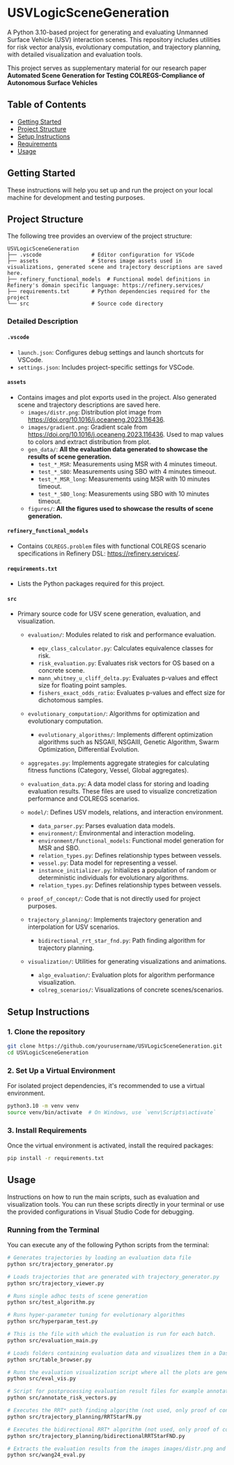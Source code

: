 
# USVLogicSceneGeneration

A Python 3.10-based project for generating and evaluating Unmanned Surface Vehicle (USV) interaction scenes. This repository includes utilities for risk vector analysis, evolutionary computation, and trajectory planning, with detailed visualization and evaluation tools.

This project serves as supplementary material for our research paper **Automated Scene Generation for Testing COLREGS-Compliance of Autonomous Surface Vehicles**

## Table of Contents

- [Getting Started](#getting-started)
- [Project Structure](#project-structure)
- [Setup Instructions](#setup-instructions)
- [Requirements](#requirements)
- [Usage](#usage)

## Getting Started

These instructions will help you set up and run the project on your local machine for development and testing purposes.

## Project Structure

The following tree provides an overview of the project structure:

```
USVLogicSceneGeneration
├── .vscode                # Editor configuration for VSCode
├── assets                 # Stores image assets used in visualizations, generated scene and trajectory descriptions are saved here.
├── refinery_functional_models  # Functional model definitions in Refinery's domain specific language: https://refinery.services/
├── requirements.txt       # Python dependencies required for the project
└── src                    # Source code directory
```

### Detailed Description

#### `.vscode`
- `launch.json`: Configures debug settings and launch shortcuts for VSCode.
- `settings.json`: Includes project-specific settings for VSCode.

#### `assets`
- Contains images and plot exports used in the project. Also generated scene and trajectory descriptions are saved here.
  - `images/distr.png`: Distribution plot image from https://doi.org/10.1016/j.oceaneng.2023.116436.
  - `images/gradient.png`: Gradient scale from https://doi.org/10.1016/j.oceaneng.2023.116436. Used to map values to colors and extract distribution from plot.
  - `gen_data/`: **All the evaluation data generated to showcase the results of scene generation.**
    - `test_*_MSR`: Measurements using MSR with 4 minutes timeout.
    - `test_*_SBO`: Measurements using SBO with 4 minutes timeout.
    - `test_*_MSR_long`: Measurements using MSR with 10 minutes timeout.
    - `test_*_SBO_long`: Measurements using SBO with 10 minutes timeout.
  - `figures/`: **All the figures used to showcase the results of scene generation.**

#### `refinery_functional_models`
- Contains `COLREGS.problem` files with functional COLREGS scenario specifications in Refinery DSL:  https://refinery.services/.

#### `requirements.txt`
- Lists the Python packages required for this project. 

#### `src`
- Primary source code for USV scene generation, evaluation, and visualization.
  - `evaluation/`: Modules related to risk and performance evaluation.
    - `eqv_class_calculator.py`: Calculates equivalence classes for risk.
    - `risk_evaluation.py`: Evaluates risk vectors for OS based on a concrete scene.
    - `mann_whitney_u_cliff_delta.py`: Evaluates p-values and effect size for floating point samples.
    - `fishers_exact_odds_ratio`: Evaluates p-values and effect size for dichotomous samples.

  - `evolutionary_computation/`: Algorithms for optimization and evolutionary computation.
    - `evolutionary_algorithms/`: Implements different optimization algorithms such as NSGAII, NSGAIII, Genetic Algorithm, Swarm Optimization, Differential Evolution.
  - `aggregates.py`: Implements aggregate strategies for calculating fitness functions (Category, Vessel, Global aggregates).
  - `evaluation_data.py`: A data model class for storing and loading evaluation results. These files are used to visualize concretization performance and COLREGS scenarios.
  - `model/`: Defines USV models, relations, and interaction environment.
    - `data_parser.py`: Parses evaluation data models.
    - `environment/`: Environmental and interaction modeling.
    - `environment/functional_models`: Functional model generation for MSR and SBO.
    - `relation_types.py`: Defines relationship types between vessels.
    - `vessel.py`: Data model for representing a vessel.
    - `instance_initializer.py`: Initializes a population of random or deterministic individuals for evolutionary algorithms.
    - `relation_types.py`: Defines relationship types between vessels.

  - `proof_of_concept/`: Code that is not directly used for project purposes.

  - `trajectory_planning/`: Implements trajectory generation and interpolation for USV scenarios.
    - `bidirectional_rrt_star_fnd.py`: Path finding algorithm for trajectory planning.

  - `visualization/`: Utilities for generating visualizations and animations.
    - `algo_evaluation/`: Evaluation plots for algorithm performance visualization.
    - `colreg_scenarios/`: Visualizations of concrete scenes/scenarios.

## Setup Instructions

### 1. Clone the repository

```bash
git clone https://github.com/yourusername/USVLogicSceneGeneration.git
cd USVLogicSceneGeneration
```

### 2. Set Up a Virtual Environment

For isolated project dependencies, it's recommended to use a virtual environment.

```bash
python3.10 -m venv venv
source venv/bin/activate  # On Windows, use `venv\Scripts\activate`
```

### 3. Install Requirements

Once the virtual environment is activated, install the required packages:

```bash
pip install -r requirements.txt
```

## Usage

Instructions on how to run the main scripts, such as evaluation and visualization tools. You can run these scripts directly in your terminal or use the provided configurations in Visual Studio Code for debugging.

### Running from the Terminal

You can execute any of the following Python scripts from the terminal:

```bash
# Generates trajectories by loading an evaluation data file
python src/trajectory_generator.py

# Loads trajectories that are generated with trajectory_generator.py
python src/trajectory_viewer.py

# Runs single adhoc tests of scene generation 
python src/test_algorithm.py

# Runs hyper-parameter tuning for evolutionary algorithms
python src/hyperparam_test.py

# This is the file with which the evaluation is run for each batch. 
python src/evaluation_main.py

# Loads folders containing evaluation data and visualizes them in a Dash table on local server. Good for debuging and browsing the data.
python src/table_browser.py

# Runs the evaluation visualization script where all the plots are generated for the evaluation data used in the research.
python src/eval_vis.py

# Script for postprocessing evaluation result files for example annotating them with risk vectors.
python src/annotate_risk_vectors.py

# Executes the RRT* path finding algorithm (not used, only proof of concept)
python src/trajectory_planning/RRTStarFN.py

# Executes the bidirectional RRT* algorithm (not used, only proof of concept)
python src/trajectory_planning/bidirectionalRRTStarFND.py

# Extracts the evaluation results from the images images/distr.png and images/gradient.png scraped from https://doi.org/10.1016/j.oceaneng.2023.116436. Used to map values to colors and extract distribution from plot.
python src/wang24_eval.py
